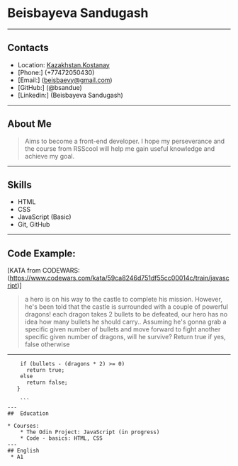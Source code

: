 # Beisbayeva Sandugash
---
## Contacts

* Location: [Kazakhstan.Kostanay](https://www.google.com/maps/search/%D0%BA%D0%B0%D0%B7%D0%B0%D1%85%D1%81%D1%82%D0%B0%D0%BD+%D0%BA%D0%BE%D1%81%D1%82%D0%B0%D0%BD%D0%B0%D0%B9/@53.2689356,63.61844,14z)
* [Phone:] (+77472050430)
* [Email:] (beisbaevy@gmail.com)
* [GitHub:] (@bsandue)
* [Linkedin:] (Beisbayeva Sandugash)
---
## About Me

> Aims to become a front-end developer. I hope my perseverance and the course from RSScool will help me gain useful knowledge and achieve my goal.
---
## Skills

* HTML
* CSS
* JavaScript (Basic)
* Git, GitHub
---
## Code Example:

[KATA from CODEWARS: (https://www.codewars.com/kata/59ca8246d751df55cc00014c/train/javascript)]
> a hero is on his way to the castle to complete his mission. However, he's been told that the castle is surrounded with a couple of powerful dragons! each dragon takes 2 bullets to be defeated, our hero has no idea how many bullets he should carry.. Assuming he's gonna grab a specific given number of bullets and move forward to fight another specific given number of dragons, will he survive? Return true if yes, false otherwise
---
``` function hero(bullets, dragons) {
   	if (bullets - (dragons * 2) >= 0)
   	  return true;
   	else
   	  return false;
   }

	```
---
##  Education

* Courses:
	* The Odin Project: JavaScript (in progress)
	* Code - basics: HTML, CSS
---
## English	
 * A1